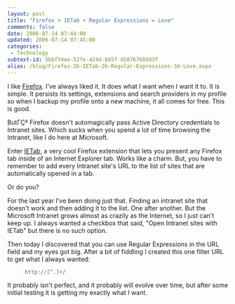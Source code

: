```yaml
---
layout: post
title: "Firefox + IETab + Regular Expressions = Love"
comments: false
date: 2006-07-14 07:44:00
updated: 2006-07-14 07:45:00
categories:
 - Technology
subtext-id: 5bbf34ee-52fe-424d-845f-d5076768693f
alias: /blog/Firefox-2b-IETab-2b-Regular-Expressions-3d-Love.aspx
---
```



I like [Firefox](http://www.mozilla.com/firefox/'). I've always liked it. It does what I want when I want it to. It is simple. It persists its settings, extensions and search providers in my profile so when I backup my profile onto a new machine, it all comes for free. This is good.

ButΓÇª Firefox doesn't automagically pass Active Directory credentials to Intranet sites. Which sucks when you spend a lot of time browsing the Intranet, like I do here at Microsoft.

Enter [IETab](http://ietab.mozdev.org/), a very cool Firefox extension that lets you present any Firefox tab inside of an Internet Explorer tab. Works like a charm. But, you have to remember to add every Intranet site's URL to the list of sites that are automatically opened in a tab.

Or do you?

For the last year I've been doing just that. Finding an intranet site that doesn't work and then adding it to the list. One after another. But the Microsoft Intranet grows almost as crazily as the Internet, so I just can't keep up. I always wanted a checkbox that said, "Open Intranet sites with IETab" but there is no such option.

Then today I discovered that you can use Regular Expressions in the URL field and my eyes got big. After a bit of fiddling I created this one filter URL to get what I always wanted: 

> `http://[^.]+/`

It probably isn't perfect, and it probably will evolve over time, but after some initial testing it is getting my exactly what I want.

